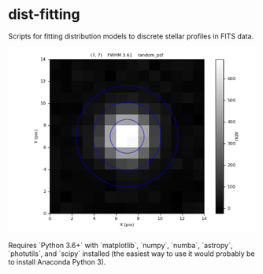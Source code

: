 # dist-fitting
Scripts for fitting distribution models to discrete stellar profiles in FITS data.
<p align="center">
<img src="random_fit.png"/>
</p>
Requires `Python 3.6+` with `matplotlib`, `numpy`, `numba`, `astropy`, `photutils`, and `scipy` installed (the easiest way to use it would probably be to install Anaconda Python 3).
